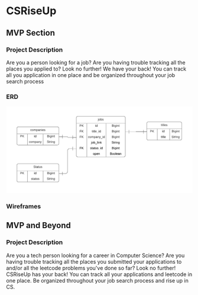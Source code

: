 # CSRiseUp

## MVP Section

### Project Description

Are you a person looking for a job? Are you having trouble tracking all the places you applied to? Look no further! We have your back! You can track all you application in one place and be organized throughout your job search process

### ERD

![](planning/erd.png)

### Wireframes

## MVP and Beyond

### Project Description

Are you a tech person looking for a career in Computer Science? Are you having trouble tracking all the places you submitted your applications to and/or all the leetcode problems you've done so far? Look no further! CSRiseUp has your back! You can track all your applications and leetcode in one place. Be organized throughout your job search process and rise up in CS.
